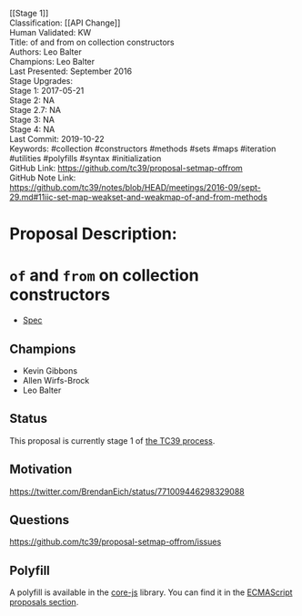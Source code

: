 [[Stage 1]]<br>Classification: [[API Change]]<br>Human Validated: KW<br>Title: of and from on collection constructors<br>Authors: Leo Balter<br>Champions: Leo Balter<br>Last Presented: September 2016<br>Stage Upgrades:<br>Stage 1: 2017-05-21  
Stage 2: NA  
Stage 2.7: NA  
Stage 3: NA  
Stage 4: NA<br>Last Commit: 2019-10-22<br>Keywords: #collection #constructors #methods #sets #maps #iteration #utilities #polyfills #syntax #initialization<br>GitHub Link: https://github.com/tc39/proposal-setmap-offrom <br>GitHub Note Link: https://github.com/tc39/notes/blob/HEAD/meetings/2016-09/sept-29.md#11iic-set-map-weakset-and-weakmap-of-and-from-methods
# Proposal Description:
# `of` and `from` on collection constructors


- [Spec](https://tc39.github.io/proposal-setmap-offrom/)


## Champions

- Kevin Gibbons
- Allen Wirfs-Brock
- Leo Balter


## Status

This proposal is currently stage 1 of [the TC39 process](https://github.com/tc39/ecma262/).


## Motivation

https://twitter.com/BrendanEich/status/771009446298329088


## Questions

https://github.com/tc39/proposal-setmap-offrom/issues

## Polyfill

A polyfill is available in the [core-js](https://github.com/zloirock/core-js) library. You can find it in the [ECMAScript proposals section](https://github.com/zloirock/core-js#of-and-from-methods-on-collection-constructors).
<br>